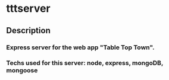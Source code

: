 # tttserver
## Description
### Express server for the web app "Table Top Town".
### Techs used for this server: node, express, mongoDB, mongoose